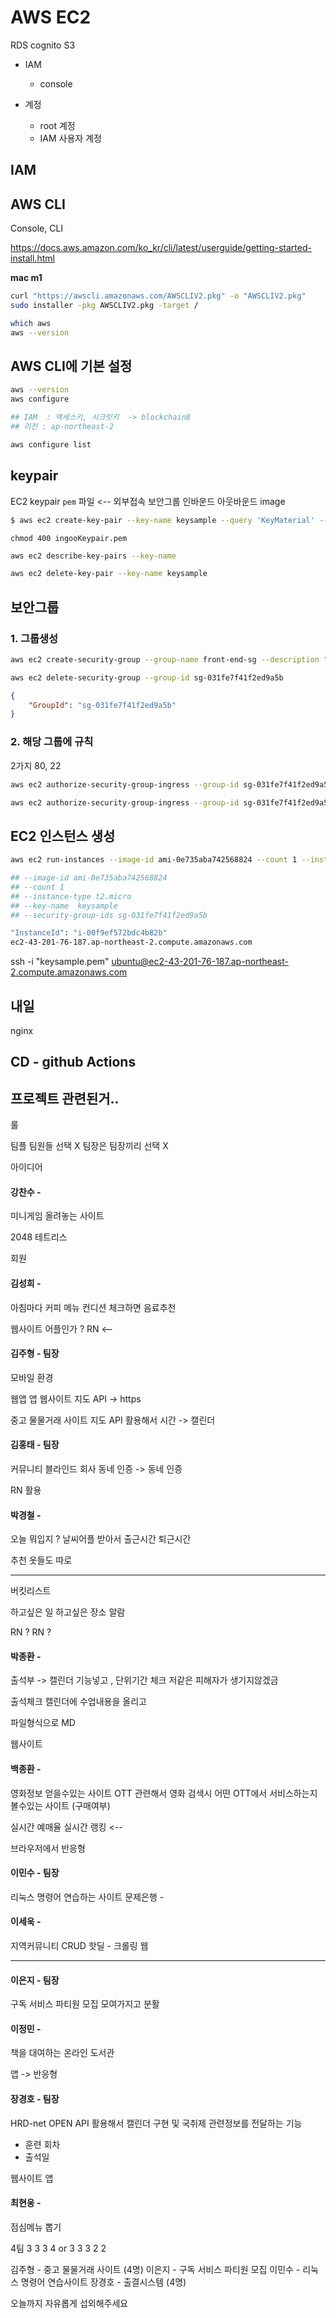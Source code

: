 # AWS EC2

RDS
cognito
S3

-   IAM

    -   console

-   계정
    -   root 계정
    -   IAM 사용자 계정

## IAM

## AWS CLI

Console, CLI

https://docs.aws.amazon.com/ko_kr/cli/latest/userguide/getting-started-install.html

**mac m1**

```sh
curl "https://awscli.amazonaws.com/AWSCLIV2.pkg" -o "AWSCLIV2.pkg"
sudo installer -pkg AWSCLIV2.pkg -target /

which aws
aws --version
```

## AWS CLI에 기본 설정

```sh
aws --version
aws configure

## IAM  : 엑세스키, 시크릿키  -> blockchain8
## 리전 : ap-northeast-2

aws configure list
```

## keypair

EC2
keypair `pem` 파일 <-- 외부접속
보안그룹 인바운드 아웃바운드
image

```sh
$ aws ec2 create-key-pair --key-name keysample --query 'KeyMaterial' --output text > keysample.pem
```

```
chmod 400 ingooKeypair.pem
```

```sh
aws ec2 describe-key-pairs --key-name
```

```sh
aws ec2 delete-key-pair --key-name keysample
```

## 보안그룹

### 1. 그룹생성

```sh
aws ec2 create-security-group --group-name front-end-sg --description "front-sg"
```

```sh
aws ec2 delete-security-group --group-id sg-031fe7f41f2ed9a5b
```

```json
{
    "GroupId": "sg-031fe7f41f2ed9a5b"
}
```

### 2. 해당 그룹에 규칙

2가지 80, 22

```sh
aws ec2 authorize-security-group-ingress --group-id sg-031fe7f41f2ed9a5b --protocol tcp --port 22 --cidr 0.0.0.0/0

aws ec2 authorize-security-group-ingress --group-id sg-031fe7f41f2ed9a5b --protocol tcp --port 80 --cidr 0.0.0.0/0
```

## EC2 인스턴스 생성

```sh
aws ec2 run-instances --image-id ami-0e735aba742568824 --count 1 --instance-type t2.micro --key-name  keysample --security-group-ids sg-031fe7f41f2ed9a5b

## --image-id ami-0e735aba742568824
## --count 1
## --instance-type t2.micro
## --key-name  keysample
## --security-group-ids sg-031fe7f41f2ed9a5b

"InstanceId": "i-00f9ef572bdc4b82b"
ec2-43-201-76-187.ap-northeast-2.compute.amazonaws.com
```

ssh -i "keysample.pem" ubuntu@ec2-43-201-76-187.ap-northeast-2.compute.amazonaws.com

## 내일

nginx

## CD - github Actions

## 프로젝트 관련된거..

룰

팀플 팀원들 선택 X
팀장은 팀장끼리 선택 X

아이디어

#### 강찬수 -

미니게임 올려놓는 사이트

2048
테트리스

회원

#### 김성희 -

아침마다 커피 메뉴 컨디션 체크하면
음료추천

웹사이트 어플인가 ?
RN <--

#### 김주형 - 팀장

모바일 환경

웹앱 앱 웹사이트 지도 API -> https

중고 물물거래 사이트
지도 API 활용해서
시간 -> 캘린더

#### 김홍태 - 팀장

커뮤니티 블라인드 회사
동네 인증 -> 동네 인증

RN 활용

#### 박경철 -

오늘 뭐입지 ?
날씨어플 받아서 출근시간 퇴근시간

추천 옷들도 따로

---

버킷리스트

하고싶은 일
하고싶은 장소
알람

RN ? RN ?

#### 박종환 -

출석부 -> 캘린더 기능넣고 , 단위기간 체크
저같은 피해자가 생기지않겠금

출석체크
캘린더에 수업내용을 올리고

파일형식으로 MD

웹사이트

#### 백종환 -

영화정보 얻을수있는 사이트
OTT 관련해서
영화 검색시 어떤 OTT에서 서비스하는지 볼수있는 사이트 (구매여부)

실시간 예매율
실시간 랭킹 <--

브라우저에서 반응형

#### 이민수 - 팀장

리눅스 명령어 연습하는 사이트
문제은행 -

#### 이세욱 -

지역커뮤니티
CRUD 핫딜 - 크롤링
웹

---

#### 이은지 - 팀장

구독 서비스 파티원 모집
모여가지고 분활

#### 이정민 -

책을 대여하는 온라인
도서관

앱 -> 반응형

#### 장경호 - 팀장

HRD-net OPEN API 활용해서
캘린더 구현 및 국취제 관련정보를 전달하는 기능

-   훈련 회차
-   출석일

웹사이트
앱

#### 최현웅 -

점심메뉴 뽑기

4팀
3 3 3 4 or 3 3 3 2 2

김주형 - 중고 물물거래 사이트 (4명)
이은지 - 구독 서비스 파티원 모집
이민수 - 리눅스 명령어 연습사이트
장경호 - 출결시스템 (4명)

오늘까지
자유롭게 섭외해주세요
